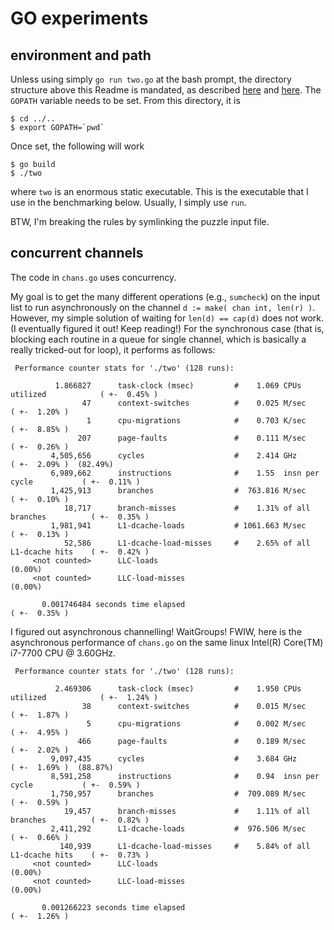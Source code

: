 GO experiments
==============

## environment and path

Unless using simply `go run two.go` at the bash prompt, the directory structure above this Readme is mandated, as described [here](https://golang.org/doc/install) and [here](https://golang.org/doc/code.html).
The `GOPATH` variable needs to be set.
From this directory, it is
```
$ cd ../..
$ export GOPATH=`pwd`
```
Once set, the following will work
```
$ go build
$ ./two
```
where `two` is an enormous static executable.
This is the executable that I use in the benchmarking below.
Usually, I simply use `run`.

BTW, I'm breaking the rules by symlinking the puzzle input file.

## concurrent channels

The code in `chans.go` uses concurrency.

My goal is to get the many different operations (e.g., `sumcheck`) on the input list to run asynchronously on the channel `d := make( chan int, len(r) )`.
However, my simple solution of waiting for `len(d) == cap(d)` does not work.
(I eventually figured it out! Keep reading!)
For the synchronous case (that is, blocking each routine in a queue for single channel, which is basically a really tricked-out for loop), it performs as follows:

```
 Performance counter stats for './two' (128 runs):

          1.866827      task-clock (msec)         #    1.069 CPUs utilized            ( +-  0.45% )
                47      context-switches          #    0.025 M/sec                    ( +-  1.20% )
                 1      cpu-migrations            #    0.703 K/sec                    ( +-  8.85% )
               207      page-faults               #    0.111 M/sec                    ( +-  0.26% )
         4,505,656      cycles                    #    2.414 GHz                      ( +-  2.09% )  (82.49%)
         6,989,662      instructions              #    1.55  insn per cycle           ( +-  0.11% )
         1,425,913      branches                  #  763.816 M/sec                    ( +-  0.10% )
            18,717      branch-misses             #    1.31% of all branches          ( +-  0.35% )
         1,981,941      L1-dcache-loads           # 1061.663 M/sec                    ( +-  0.13% )
            52,586      L1-dcache-load-misses     #    2.65% of all L1-dcache hits    ( +-  0.42% )
     <not counted>      LLC-loads                                                     (0.00%)
     <not counted>      LLC-load-misses                                               (0.00%)

       0.001746484 seconds time elapsed                                          ( +-  0.35% )
```

I figured out asynchronous channelling! WaitGroups!
FWIW, here is the asynchronous performance of `chans.go` on the same linux Intel(R) Core(TM) i7-7700 CPU @ 3.60GHz.

```
 Performance counter stats for './two' (128 runs):

          2.469306      task-clock (msec)         #    1.950 CPUs utilized            ( +-  1.24% )
                38      context-switches          #    0.015 M/sec                    ( +-  1.87% )
                 5      cpu-migrations            #    0.002 M/sec                    ( +-  4.95% )
               466      page-faults               #    0.189 M/sec                    ( +-  2.02% )
         9,097,435      cycles                    #    3.684 GHz                      ( +-  1.69% )  (88.87%)
         8,591,258      instructions              #    0.94  insn per cycle           ( +-  0.59% )
         1,750,957      branches                  #  709.089 M/sec                    ( +-  0.59% )
            19,457      branch-misses             #    1.11% of all branches          ( +-  0.82% )
         2,411,292      L1-dcache-loads           #  976.506 M/sec                    ( +-  0.66% )
           140,939      L1-dcache-load-misses     #    5.84% of all L1-dcache hits    ( +-  0.73% )
     <not counted>      LLC-loads                                                     (0.00%)
     <not counted>      LLC-load-misses                                               (0.00%)

       0.001266223 seconds time elapsed                                          ( +-  1.26% )
```

